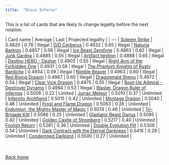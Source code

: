 ```yaml
---
title:  "Disco Inferno"
---
```


This is a list of cards that are likely to change legality before the next rotation.

| Card name | Average | Last | Projected legality |
| :-- |
[Solemn Strike](https://db.ygoprodeck.com/card/?search=Solemn%20Strike) | 0.4820 | 0.78 | Illegal |
[D/D Cerberus](https://db.ygoprodeck.com/card/?search=D/D%20Cerberus) | 0.4832 | 0.65 | Illegal |
[Naturia Barkion](https://db.ygoprodeck.com/card/?search=Naturia%20Barkion) | 0.4857 | 0.56 | Illegal |
[Ice Beast Zerofyne](https://db.ygoprodeck.com/card/?search=Ice%20Beast%20Zerofyne) | 0.4863 | 0.62 | Illegal |
[Junk Gardna](https://db.ygoprodeck.com/card/?search=Junk%20Gardna) | 0.4885 | 0.55 | Illegal |
[Artifact Ignition](https://db.ygoprodeck.com/card/?search=Artifact%20Ignition) | 0.4888 | 0.65 | Illegal |
[Destiny HERO - Dasher](https://db.ygoprodeck.com/card/?search=Destiny%20HERO%20-%20Dasher) | 0.4903 | 0.55 | Illegal |
[Right Arm of the Forbidden One](https://db.ygoprodeck.com/card/?search=Right%20Arm%20of%20the%20Forbidden%20One) | 0.4931 | 0.58 | Illegal |
[The Phantom Knights of Rusty Bardiche](https://db.ygoprodeck.com/card/?search=The%20Phantom%20Knights%20of%20Rusty%20Bardiche) | 0.4934 | 0.59 | Illegal |
[Nimble Beaver](https://db.ygoprodeck.com/card/?search=Nimble%20Beaver) | 0.4963 | 0.60 | Illegal |
[Red Rising Dragon](https://db.ygoprodeck.com/card/?search=Red%20Rising%20Dragon) | 0.4967 | 0.60 | Illegal |
[Dragonmaid Sheou](https://db.ygoprodeck.com/card/?search=Dragonmaid%20Sheou) | 0.4972 | 0.54 | Illegal |
[Clear Vice Dragon](https://db.ygoprodeck.com/card/?search=Clear%20Vice%20Dragon) | 0.4975 | 0.55 | Illegal |
[Boot-Up Admiral - Destroyer Dynamo](https://db.ygoprodeck.com/card/?search=Boot-Up%20Admiral%20-%20Destroyer%20Dynamo) | 0.4994 | 0.53 | Illegal |
[Blaster, Dragon Ruler of Infernos](https://db.ygoprodeck.com/card/?search=Blaster,%20Dragon%20Ruler%20of%20Infernos) | 0.5006 | 0.22 | Limited |
[Jurrac Meteor](https://db.ygoprodeck.com/card/?search=Jurrac%20Meteor) | 0.5010 | 0.37 | Unlimited |
[Infernity Archfiend](https://db.ygoprodeck.com/card/?search=Infernity%20Archfiend) | 0.5015 | 0.42 | Unlimited |
[Montage Dragon](https://db.ygoprodeck.com/card/?search=Montage%20Dragon) | 0.5040 | 0.46 | Unlimited |
[Frost and Flame Dragon](https://db.ygoprodeck.com/card/?search=Frost%20and%20Flame%20Dragon) | 0.5063 | 0.26 | Unlimited |
[Endymion, the Mighty Master of Magic](https://db.ygoprodeck.com/card/?search=Endymion,%20the%20Mighty%20Master%20of%20Magic) | 0.5074 | 0.46 | Unlimited |
[Tri-Brigade Kitt](https://db.ygoprodeck.com/card/?search=Tri-Brigade%20Kitt) | 0.5086 | 0.25 | Unlimited |
[Gladiator Beast Darius](https://db.ygoprodeck.com/card/?search=Gladiator%20Beast%20Darius) | 0.5095 | 0.42 | Unlimited |
[Golden Castle of Stromberg](https://db.ygoprodeck.com/card/?search=Golden%20Castle%20of%20Stromberg) | 0.5217 | 0.40 | Unlimited |
[Foolish Return](https://db.ygoprodeck.com/card/?search=Foolish%20Return) | 0.5261 | 0.36 | Unlimited |
[Double Evolution Pill](https://db.ygoprodeck.com/card/?search=Double%20Evolution%20Pill) | 0.5306 | 0.34 | Unlimited |
[Dark Contract with the Eternal Darkness](https://db.ygoprodeck.com/card/?search=Dark%20Contract%20with%20the%20Eternal%20Darkness) | 0.5416 | 0.29 | Unlimited |
[Condemned Darklord](https://db.ygoprodeck.com/card/?search=Condemned%20Darklord) | 0.5500 | 0.27 | Unlimited |

<br>

###### [Back home](index)
